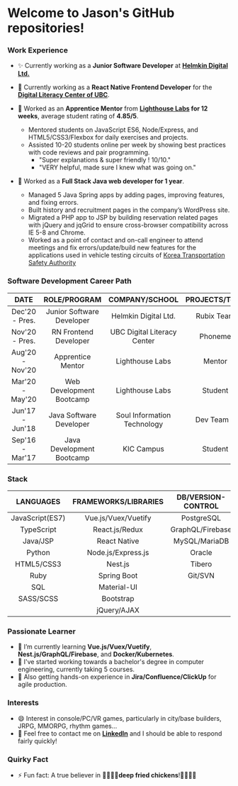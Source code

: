 # Welcome to Jason's GitHub repositories! #

### Work Experience ###

- :sparkles: Currently working as a **Junior Software Developer** at **[Helmkin Digital Ltd.](https://www.helmkin.com)**
- 🔭 Currently working as a **React Native Frontend Developer** for the **[Digital Literacy Center of UBC](https://dlc.lled.educ.ubc.ca/2016/11/18/the-phoneme-project/)**.

- 🌱 Worked as an **Apprentice Mentor** from **[Lighthouse Labs](https://www.lighthouselabs.ca/) for 12 weeks**, average student rating of **4.85/5**.
  - Mentored students on JavaScript ES6, Node/Express, and HTML5/CSS3/Flexbox for daily exercises and projects.
  - Assisted 10-20 students online per week by showing best practices with code reviews and pair programming.
    - "Super explanations & super friendly ! 10/10."  
    - "VERY helpful, made sure I knew what was going on."
    
- 👯 Worked as a **Full Stack Java web developer for 1 year**.
  - Managed 5 Java Spring apps by adding pages, improving features, and fixing errors. 
  - Built history and recruitment pages in the company’s WordPress site.
  - Migrated a PHP app to JSP by building reservation related pages with jQuery and jqGrid to ensure cross-browser compatibility across IE 5-8 and Chrome.
  - Worked as a point of contact and on-call engineer to attend meetings and fix errors/update/build new features for the applications used in vehicle testing circuits of [Korea Transportation Safety Authority](http://www.ts2020.kr/eng/main.do)
  
### Software Development Career Path ###

| DATE            | ROLE/PROGRAM              | COMPANY/SCHOOL             | PROJECTS/Team | TYPE          | 
| :-------------: | :-----------------------: | :------------------------: | :-----------: | :-----------: |
| Dec'20 - Pres.  | Junior Software Developer | Helmkin Digital Ltd.       | Rubix Team    | FT, Permanent |
| Nov'20 - Pres.  | RN Frontend Developer     | UBC Digital Literacy Center| Phoneme       | PT, Contract  |
| Aug'20 - Nov'20 | Apprentice Mentor         | Lighthouse Labs            | Mentor        | PT, Contract  |
| Mar'20 - May'20 | Web Development Bootcamp  | Lighthouse Labs            | Student       | FT, 12 weeks  |
| Jun'17 - Jun'18 | Java Software Developer   | Soul Information Technology| Dev Team 3    | FT, Permanent |
| Sep'16 - Mar'17 | Java Development Bootcamp | KIC Campus                 | Student       | FT, 27 weeks  |

### Stack ###
| LANGUAGES       | FRAMEWORKS/LIBRARIES | DB/VERSION-CONTROL | TESTING    | CLOUD/SERVER    | CI/CD      |
| :-------------: | :------------------: | :----------------: | :--------: | :--------------:|:---------: |
| JavaScript(ES7) | Vue.js/Vuex/Vuetify  | PostgreSQL         | Jest       | Google Firebase | Docker     |
| TypeScript      | React.js/Redux       | GraphQL/Firebase   | Cypress    | AWS Lightsail   | Kubernetes |
| Java/JSP        | React Native         | MySQL/MariaDB      | Storybook  | Github Pages    | Circle-CI  |
| Python          | Node.js/Express.js   | Oracle             | Mocha/Chai | Heroku          |            |
| HTML5/CSS3      | Nest.js              | Tibero             | RSpec      | Netlify         |            |
| Ruby            | Spring Boot          | Git/SVN            | TDD        | Tomcat          |            |
| SQL             | Material-UI          |                    |            | Nginx           |            |
| SASS/SCSS       | Bootstrap            |                    |            |                 |            |
|                 | jQuery/AJAX          |                    |            |                 |            |


### Passionate Learner ###
- :memo: I’m currently learning **Vue.js/Vuex/Vuetify**, **Nest.js/GraphQL/Firebase**, and **Docker/Kubernetes**.
- :memo: I've started working towards a bachelor's degree in computer engineering, currently taking 5 courses.
- :memo: Also getting hands-on experience in **Jira/Confluence/ClickUp** for agile production.

### Interests ###
- 😄 Interest in console/PC/VR games, particularly in city/base builders, JRPG, MMORPG, rhythm games...
- :speech_balloon: Feel free to contact me on **[LinkedIn](https://linked.in/in/jpark-dev)** and I should be able to respond fairly quickly!

### Quirky Fact ###
- ⚡ Fun fact: A true believer in :pray::chicken::pray::chicken:**deep fried chickens**!:pray::chicken::pray::chicken:

<!--
**jpark-dev/jpark-dev** is a ✨ _special_ ✨ repository because its `README.md` (this file) appears on your GitHub profile.

Here are some ideas to get you started:

- 🔭 I’m currently working on ...
- 🌱 I’m currently learning ...
- 👯 I’m looking to collaborate on ...
- 🤔 I’m looking for help with ...
- 💬 Ask me about ...
- 📫 How to reach me: by email most preferrably, at zeipar@gmail.com[zeipar@gmail.com]
- 😄 Pronouns: ...
- ⚡ Fun fact: ...
-->
